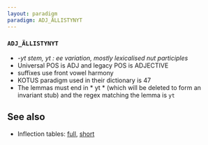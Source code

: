 ```yaml
---
layout: paradigm
paradigm: ADJ_ÄLLISTYNYT
---
```

### ` ADJ_ÄLLISTYNYT `

* _-yt stem, yt : ee variation, mostly lexicalised nut participles_
* Universal POS is ADJ and legacy POS is ADJECTIVE
* suffixes use front vowel harmony
* KOTUS paradigm used in their dictionary is 47
* The lemmas must end in * yt * (which will be deleted to form an invariant stub) and the regex matching the lemma is ` yt `

## See also

* Inflection tables: [full](gen/Ä/ällistynyt.html), [short](gen/Ä/ällistynyt_wikt.html)

